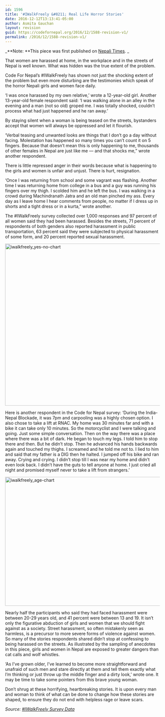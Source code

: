 ```yaml
---
id: 1596
title: '#IWalkFreely &#8211; Real Life Horror Stories'
date: 2016-12-12T13:13:41-05:00
author: Asmita Gauchan
layout: revision
guid: https://codefornepal.org/2016/12/1588-revision-v1/
permalink: /2016/12/1588-revision-v1/
---
```

_**Note: **This piece was first published on [Nepali Times](http://nepalitimes.com/article/nation/sexual-harassment-in-Nepal,3389). _

That women are harassed at home, in the workplace and in the streets of Nepal is well known. What was hidden was the true extent of the problem.

Code For Nepal&#8217;s #IWalkFreely has shown not just the shocking extent of the problem but even more disturbing are the testimonies which speak of the horror Nepali girls and women face daily.

<!--more-->

‘I was once harassed by my own relative,’ wrote a 12-year-old girl. Another 13-year-old female respondent said: ‘I was walking alone in an alley in the evening and a man (not so old) groped me. I was totally shocked, couldn’t process what had just happened and he ran away.’

By staying silent when a woman is being teased on the streets, bystanders accept that women will always be oppressed and let it flourish.

‘Verbal teasing and unwanted looks are things that I don’t go a day without facing. Molestation has happened so many times you can’t count it on 5 fingers. Because that doesn’t mean this is only happening to me, thousands of other females in Nepal are just like me &#8212; and that shocks me,” wrote another respondent.

There is little repressed anger in their words because what is happening to the girls and women is unfair and unjust. There is hurt, resignation.

‘Once I was returning from school and some vagrant was flashing. Another time I was returning home from college in a bus and a guy was running his fingers over my thigh. I scolded him and he left the bus. I was walking in a crowd during Machindranath Jatra and an old man pinched my ass. Every day as I leave home I hear comments from people, no matter if I dress up in shorts and a tight dress or in a kurta,” wrote another.

The #IWalkFreely survey collected over 1,000 responses and 97 percent of all women said they had been harassed. Besides the streets, 71 percent of respondents of both genders also reported harassment in public transportation, 63 percent said they were subjected to physical harassment of some form, and 20 percent reported sexual harassment.

[<img class="wp-image-1589 aligncenter" src="https://codefornepal.org/wp-content/uploads/2016/12/IWalkFreely_Yes-No-Chart-300x211.png" alt="iwalkfreely_yes-no-chart" width="751" height="528" srcset="https://codefornepal.org/wp-content/uploads/2016/12/IWalkFreely_Yes-No-Chart-300x211.png 300w, https://codefornepal.org/wp-content/uploads/2016/12/IWalkFreely_Yes-No-Chart-768x539.png 768w, https://codefornepal.org/wp-content/uploads/2016/12/IWalkFreely_Yes-No-Chart.png 836w" sizes="(max-width: 751px) 100vw, 751px" />](https://codefornepal.org/wp-content/uploads/2016/12/IWalkFreely_Yes-No-Chart.png)

Here is another respondent in the Code for Nepal survey: ‘During the India-Nepal Blockade, it was 7pm and carpooling was a highly chosen option. I also chose to take a lift at RNAC. My home was 30 minutes far and with a bike it can take only 10 minutes. So the motorcyclist and I were talking and going. Just some simple conversation. Then on the way there was a place where there was a bit of dark. He began to touch my legs. I told him to stop there and then. But he didn’t stop. Then he advanced his hands backwards again and touched my thighs. I screamed and he told me not to. I lied to him and said that my father is a DIG then he halted. I jumped off his bike and ran away. Crying and crying. I didn’t stop till I was near my home and didn’t even look back. I didn’t have the guts to tell anyone at home. I just cried all night and promised myself never to take a lift from strangers.’

[<img class="wp-image-1590 aligncenter" src="https://codefornepal.org/wp-content/uploads/2016/12/IWalkFreely_Age-Chart-300x168.png" alt="iwalkfreely_age-chart" width="751" height="420" srcset="https://codefornepal.org/wp-content/uploads/2016/12/IWalkFreely_Age-Chart-300x168.png 300w, https://codefornepal.org/wp-content/uploads/2016/12/IWalkFreely_Age-Chart-768x430.png 768w, https://codefornepal.org/wp-content/uploads/2016/12/IWalkFreely_Age-Chart-1024x574.png 1024w, https://codefornepal.org/wp-content/uploads/2016/12/IWalkFreely_Age-Chart.png 1053w" sizes="(max-width: 751px) 100vw, 751px" />](https://codefornepal.org/wp-content/uploads/2016/12/IWalkFreely_Age-Chart.png)

Nearly half the participants who said they had faced harassment were between 20-29 years old, and 41 percent were between 13 and 19. It isn’t only the figurative abduction of girls and women that we should fight against as a society. Street harassment, so often mistakenly seen as harmless, is a precursor to more severe forms of violence against women.  So many of the stories respondents shared didn’t stop at confessing to being harassed on the streets. As illustrated by the sampling of anecdotes in this piece, girls and women in Nepal are exposed to greater dangers than cat calls and wolf whistles.

‘As I’ve grown older, I’ve learned to become more straightforward and unafraid of such men and stare directly at them and tell them exactly what I’m thinking or just throw up the middle finger and a dirty look,’ wrote one. It may be time to take some pointers from this brave young woman.

Don’t shrug at these horrifying, heartbreaking stories. It is upon every man and woman to think of what can be done to change how these stories are shaped, to ensure they do not end with helpless rage or leave scars.

_Source: [#IWalkFreely Survey Data](https://docs.google.com/spreadsheets/d/1NycBvZleT-t_os3bIETpNqIGJx1VH2a8xBywBRi2J1U/edit)_